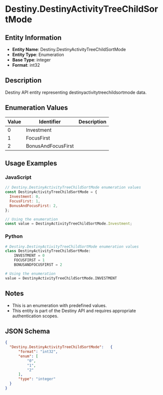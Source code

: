 # Destiny.DestinyActivityTreeChildSortMode

## Entity Information
- **Entity Name**: Destiny.DestinyActivityTreeChildSortMode
- **Entity Type**: Enumeration
- **Base Type**: integer
- **Format**: int32

## Description
Destiny API entity representing destinyactivitytreechildsortmode data.

## Enumeration Values

| Value | Identifier | Description |
|-------|------------|-------------|
| 0 | Investment |  |
| 1 | FocusFirst |  |
| 2 | BonusAndFocusFirst |  |

## Usage Examples

### JavaScript
```javascript
// Destiny.DestinyActivityTreeChildSortMode enumeration values
const DestinyActivityTreeChildSortMode = {
  Investment: 0,
  FocusFirst: 1,
  BonusAndFocusFirst: 2,
};

// Using the enumeration
const value = DestinyActivityTreeChildSortMode.Investment;
```

### Python
```python
# Destiny.DestinyActivityTreeChildSortMode enumeration values
class DestinyActivityTreeChildSortMode:
    INVESTMENT = 0
    FOCUSFIRST = 1
    BONUSANDFOCUSFIRST = 2

# Using the enumeration
value = DestinyActivityTreeChildSortMode.INVESTMENT
```

## Notes
- This is an enumeration with predefined values.
- This entity is part of the Destiny API and requires appropriate authentication scopes.

## JSON Schema
```json
{
  "Destiny.DestinyActivityTreeChildSortMode":   {
      "format": "int32",
      "enum": [
          "0",
          "1",
          "2"
      ],
      "type": "integer"
  }
}
```
